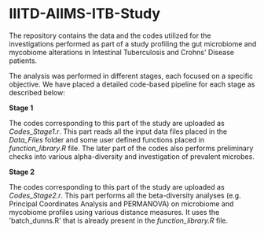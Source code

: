 # IIITD-AIIMS-ITB-Study
The repository contains the data and the codes utilized for the investigations performed as part of a study profiling the gut microbiome and mycobiome alterations in Intestinal Tuberculosis and Crohns' Disease patients.

The analysis was performed in different stages, each focused on a specific objective. We have placed a detailed code-based pipeline for each stage as described below:

**Stage 1**

The codes corresponding to this part of the study are uploaded as *Codes_Stage1.r*. This part reads all the input data files placed in the *Data_Files* folder and some user defined functions placed in *function_library.R* file. The later part of the codes also performs preliminary checks into various alpha-diversity and investigation of prevalent microbes.

**Stage 2**

The codes corresponding to this part of the study are uploaded as *Codes_Stage2.r*. This part performs all the beta-diversity analyses (e.g. Principal Coordinates Analysis and PERMANOVA) on microbiome and mycobiome profiles using various distance measures. It uses the 'batch_dunns.R' that is already present in the *function_library.R* file. 
